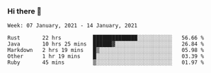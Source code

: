 ### Hi there 👋

<!--START_SECTION:waka-->
```text
Week: 07 January, 2021 - 14 January, 2021

Rust       22 hrs          ██████████████░░░░░░░░░░░   56.66 % 
Java       10 hrs 25 mins  ██████▓░░░░░░░░░░░░░░░░░░   26.84 % 
Markdown   2 hrs 19 mins   █▒░░░░░░░░░░░░░░░░░░░░░░░   05.98 % 
Other      1 hr 19 mins    █░░░░░░░░░░░░░░░░░░░░░░░░   03.39 % 
Ruby       45 mins         ▒░░░░░░░░░░░░░░░░░░░░░░░░   01.97 % 
```
<!--END_SECTION:waka-->

<!--
**yqmmm/yqmmm** is a ✨ _special_ ✨ repository because its `README.md` (this file) appears on your GitHub profile.

Here are some ideas to get you started:

- 🔭 I’m currently working on ...
- 🌱 I’m currently learning ...
- 👯 I’m looking to collaborate on ...
- 🤔 I’m looking for help with ...
- 💬 Ask me about ...
- 📫 How to reach me: ...
- 😄 Pronouns: ...
- ⚡ Fun fact: ...
-->
